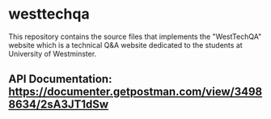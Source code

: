 # westtechqa
This repository contains the source files that implements the "WestTechQA" website which is a technical Q&amp;A website dedicated to the students at University of Westminster.

## API Documentation: https://documenter.getpostman.com/view/34988634/2sA3JT1dSw
